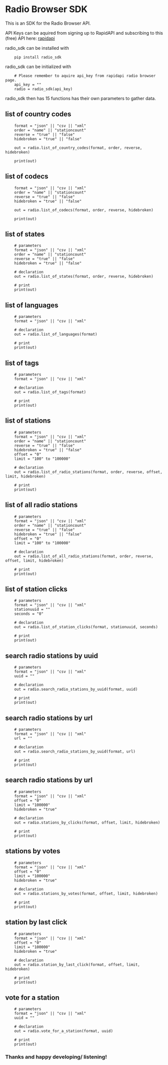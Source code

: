 # Radio Browser SDK

This is an SDK for the Radio Browser API.

API Keys can be aquired from signing up to RapidAPI and subscribing to this (free) API here: [rapidapi](https://rapidapi.com/phranck/api/radio-browser/)

radio_sdk can be installed with

```
    pip install radio_sdk
```

radio_sdk can be initialized with 

```
    # Please remember to aquire api_key from rapidapi radio browser page.
    api_key = ""
    radio = radio_sdk(api_key)
```

radio_sdk then has 15 functions has their own parameters to gather data.

## list of country codes

```
    format = "json" || "csv || "xml"
    order = "name" || "stationcount"
    reverse = "true" || "false"
    hidebroken = "true" || "false"

    out = radio.list_of_country_codes(format, order, reverse, hidebroken)

    print(out)
```

## list of codecs

```
    format = "json" || "csv || "xml"
    order = "name" || "stationcount"
    reverse = "true" || "false"
    hidebroken = "true" || "false"

    out = radio.list_of_codecs(format, order, reverse, hidebroken)

    print(out)
```

## list of states

```
    # parameters
    format = "json" || "csv || "xml"
    order = "name" || "stationcount"
    reverse = "true" || "false"
    hidebroken = "true" || "false"

    # declaration
    out = radio.list_of_states(format, order, reverse, hidebroken)

    # print
    print(out)
```

## list of languages

```
    # parameters
    format = "json" || "csv || "xml"

    # declaration
    out = radio.list_of_languages(format)

    # print
    print(out)
```

## list of tags

```
    # parameters
    format = "json" || "csv || "xml"

    # declaration
    out = radio.list_of_tags(format)

    # print
    print(out)
```

## list of stations

```
    # parameters
    format = "json" || "csv || "xml"
    order = "name" || "stationcount"
    reverse = "true" || "false"
    hidebroken = "true" || "false"
    offset = "0"
    limit = "100" to "100000"

    # declaration
    out = radio.list_of_radio_stations(format, order, reverse, offset, limit, hidebroken)

    # print
    print(out)
```

## list of all radio stations

```
    # parameters
    format = "json" || "csv || "xml"
    order = "name" || "stationcount"
    reverse = "true" || "false"
    hidebroken = "true" || "false"
    offset = "0"
    limit = "100" to "100000"

    # declaration
    out = radio.list_of_all_radio_stations(format, order, reverse, offset, limit, hidebroken)

    # print
    print(out)
```

## list of station clicks

```
    # parameters
    format = "json" || "csv || "xml"
    stationuuid = ""
    seconds = "0"

    # declaration
    out = radio.list_of_station_clicks(format, stationuuid, seconds)

    # print
    print(out)
```

## search radio stations by uuid

```
    # parameters
    format = "json" || "csv || "xml"
    uuid = ""

    # declaration
    out = radio.search_radio_stations_by_uuid(format, uuid)

    # print
    print(out)
```

## search radio stations by url

```
    # parameters
    format = "json" || "csv || "xml"
    url = ""

    # declaration
    out = radio.search_radio_stations_by_uuid(format, url)

    # print
    print(out)
```

## search radio stations by url

```
    # parameters
    format = "json" || "csv || "xml"
    offset = "0"
    limit = "100000"
    hidebroken = "true"

    # declaration
    out = radio.stations_by_clicks(format, offset, limit, hidebroken)

    # print
    print(out)
```

## stations by votes

```
    # parameters
    format = "json" || "csv || "xml"
    offset = "0"
    limit = "100000"
    hidebroken = "true"

    # declaration
    out = radio.stations_by_votes(format, offset, limit, hidebroken)

    # print
    print(out)
```

## station by last click

```
    # parameters
    format = "json" || "csv || "xml"
    offset = "0"
    limit = "100000"
    hidebroken = "true"

    # declaration
    out = radio.station_by_last_click(format, offset, limit, hidebroken)

    # print
    print(out)
```

## vote for a station

```
    # parameters
    format = "json" || "csv || "xml"
    uuid = ""

    # declaration
    out = radio.vote_for_a_station(format, uuid)

    # print
    print(out)
```

### Thanks and happy developing/ listening!




